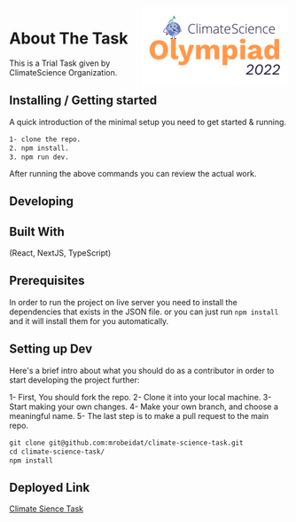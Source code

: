 <img src="public/logo.svg" alt="Logo of the project" align="right">

# About The Task

This is a Trial Task given by ClimateScience Organization.

## Installing / Getting started

A quick introduction of the minimal setup you need to get started &
running.

```
1- clone the repo.
2. npm install.
3. npm run dev.
```

After running the above commands you can review the actual work.

## Developing

## Built With
(React, NextJS, TypeScript)

## Prerequisites
In order to run the project on live server you need to install the dependencies that exists in the JSON file. or you can just run ```npm install``` and it will install them for you automatically.

## Setting up Dev

Here's a brief intro about what you should do as a contributor in order to start developing
the project further:

1- First, You should fork the repo.
2- Clone it into your local machine.
3- Start making your own changes.
4- Make your own branch, and choose a meaningful name.
5- The last step is to make a pull request to the main repo.

```shell
git clone git@github.com:mrobeidat/climate-science-task.git
cd climate-science-task/
npm install
```
## Deployed Link

[Climate Sience Task](https://climate-science-task-updated.vercel.app/)
